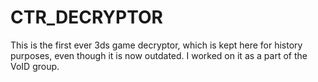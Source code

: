 CTR_DECRYPTOR
=============

This is the first ever 3ds game decryptor, which is kept here for history purposes, even though it is now outdated.
I worked on it as a part of the VoID group.
